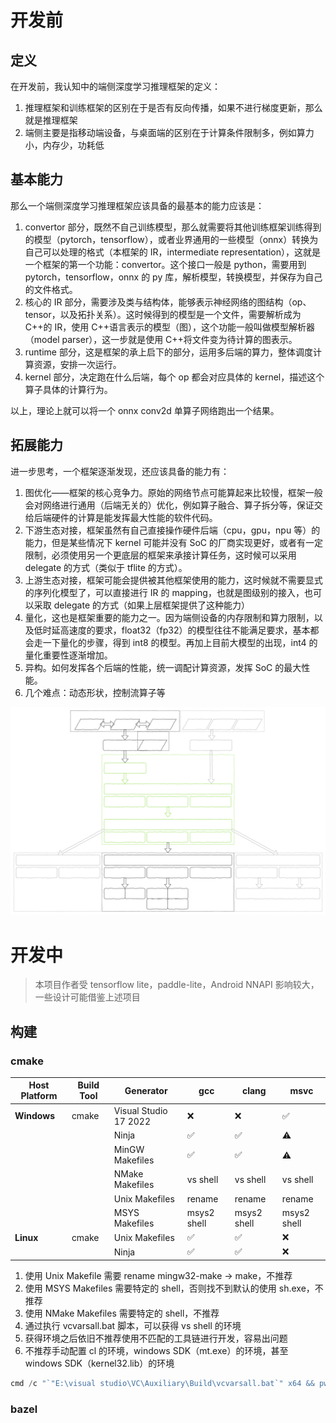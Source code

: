 # 开发前

## 定义

在开发前，我认知中的端侧深度学习推理框架的定义：

1. 推理框架和训练框架的区别在于是否有反向传播，如果不进行梯度更新，那么就是推理框架
2. 端侧主要是指移动端设备，与桌面端的区别在于计算条件限制多，例如算力小，内存少，功耗低

## 基本能力

那么一个端侧深度学习推理框架应该具备的最基本的能力应该是：

1. convertor 部分，既然不自己训练模型，那么就需要将其他训练框架训练得到的模型（pytorch，tensorflow），或者业界通用的一些模型（onnx）转换为自己可以处理的格式（本框架的 IR，intermediate representation），这就是一个框架的第一个功能：convertor。这个接口一般是 python，需要用到 pytorch，tensorflow，onnx 的 py 库，解析模型，转换模型，并保存为自己的文件格式。
2. 核心的 IR 部分，需要涉及类与结构体，能够表示神经网络的图结构（op、tensor，以及拓扑关系）。这时候得到的模型是一个文件，需要解析成为 C++的 IR，使用 C++语言表示的模型（图），这个功能一般叫做模型解析器（model parser），这一步就是使用 C++将文件变为待计算的图表示。
3. runtime 部分，这是框架的承上启下的部分，运用多后端的算力，整体调度计算资源，安排一次运行。
4. kernel 部分，决定跑在什么后端，每个 op 都会对应具体的 kernel，描述这个算子具体的计算行为。

以上，理论上就可以将一个 onnx conv2d 单算子网络跑出一个结果。

## 拓展能力

进一步思考，一个框架逐渐发现，还应该具备的能力有：

1. 图优化——框架的核心竞争力。原始的网络节点可能算起来比较慢，框架一般会对网络进行通用（后端无关的）优化，例如算子融合、算子拆分等，保证交给后端硬件的计算是能发挥最大性能的软件代码。
2. 下游生态对接，框架虽然有自己直接操作硬件后端（cpu，gpu，npu 等）的能力，但是某些情况下 kernel 可能并没有 SoC 的厂商实现更好，或者有一定限制，必须使用另一个更底层的框架来承接计算任务，这时候可以采用 delegate 的方式（类似于 tflite 的方式）。
3. 上游生态对接，框架可能会提供被其他框架使用的能力，这时候就不需要显式的序列化模型了，可以直接进行 IR 的 mapping，也就是图级别的接入，也可以采取 delegate 的方式（如果上层框架提供了这种能力）
4. 量化，这也是框架重要的能力之一。因为端侧设备的内存限制和算力限制，以及低时延高速度的要求，float32（fp32）的模型往往不能满足要求，基本都会走一下量化的步骤，得到 int8 的模型。再加上目前大模型的出现，int4 的量化重要性逐渐增加。
5. 异构。如何发挥各个后端的性能，统一调配计算资源，发挥 SoC 的最大性能。
6. 几个难点：动态形状，控制流算子等

![MiniNN](../assets/mininn.svg)

# 开发中

> 本项目作者受 tensorflow lite，paddle-lite，Android NNAPI 影响较大，一些设计可能借鉴上述项目

## 构建

### cmake

| Host Platform | Build Tool | Generator             | gcc         | clang       | msvc        |
| ------------- | ---------- | --------------------- | ----------- | ----------- | ----------- |
| **Windows**   | cmake      | Visual Studio 17 2022 | ❌          | ❌          | ✅          |
|               |            | Ninja                 | ✅          | ✅          | ⚠️          |
|               |            | MinGW Makefiles       | ✅          | ✅          | ⚠️          |
|               |            | NMake Makefiles       | vs shell    | vs shell    | vs shell    |
|               |            | Unix Makefiles        | rename      | rename      | rename      |
|               |            | MSYS Makefiles        | msys2 shell | msys2 shell | msys2 shell |
| **Linux**     | cmake      | Unix Makefiles        | ✅          | ✅          | ❌          |
|               |            | Ninja                 | ✅          | ✅          | ❌          |

1. 使用 Unix Makefile 需要 rename mingw32-make -> make，不推荐
2. 使用 MSYS Makefiles 需要特定的 shell，否则找不到默认的使用 sh.exe，不推荐
3. 使用 NMake Makefiles 需要特定的 shell，不推荐
4. 通过执行 vcvarsall.bat 脚本，可以获得 vs shell 的环境
5. 获得环境之后依旧不推荐使用不匹配的工具链进行开发，容易出问题
6. 不推荐手动配置 cl 的环境，windows SDK（mt.exe）的环境，甚至 windows SDK（kernel32.lib）的环境

```ps1
cmd /c "`"E:\visual studio\VC\Auxiliary\Build\vcvarsall.bat`" x64 && pwsh"
```

### bazel
